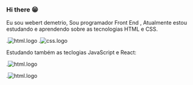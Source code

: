 ### Hi there :grin:

Eu sou webert demetrio, Sou programador Front End ,  Atualmente estou estudando e aprendendo sobre as tecnologias   HTML e CSS.


.<img src="https://img.shields.io/badge/HTML5-E34F26?style=for-the-badge&logo=html5&logoColor=white" alt="html.logo" />
.<img src="https://img.shields.io/badge/CSS3-1572B6?style=for-the-badge&logo=css3&logoColor=white" alt="css.logo"  />

 Estudando também as teclogias JavaScript e React:


 .<img src="https://img.shields.io/badge/JavaScript-F7DF1E?style=for-the-badge&logo=javascript&logoColor=black" alt="html.logo" />

 .<img src="https://img.shields.io/badge/react%20os-0088CC?style=for-the-badge&logo=reactos&logoColor=white" alt="html.logo" />
 

